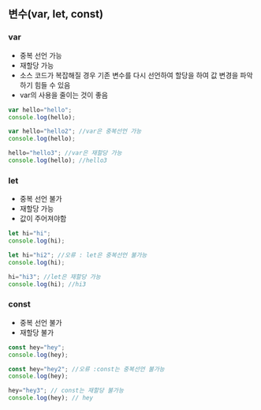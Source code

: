 ## 변수(var, let, const)

### var

- 중복 선언 가능
- 재할당 가능
- 소스 코드가 복잡해질 경우 기존 변수를 다시 선언하여 할당을 하여 값 변경을 파악하기 힘들 수 있음
- var의 사용을 줄이는 것이 좋음

```jsx
var hello="hello";
console.log(hello);

var hello="hello2"; //var은 중복선언 가능
console.log(hello); 

hello="hello3"; //var은 재할당 가능
console.log(hello); //hello3
```

### let

- 중복 선언 불가
- 재할당 가능
- 값이 주어져야함

```jsx
let hi="hi"; 
console.log(hi);

let hi="hi2"; //오류 : let은 중복선언 불가능
console.log(hi); 

hi="hi3"; //let은 재할당 가능
console.log(hi); //hi3  
```

### const

- 중복 선언 불가
- 재할당 불가

```jsx
const hey="hey";
console.log(hey);

const hey="hey2"; //오류 :const는 중복선언 불가능
console.log(hey);

hey="hey3"; // const는 재할당 불가능
console.log(hey); // hey
```